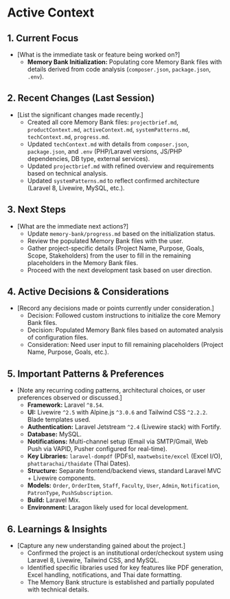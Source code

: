 # Active Context

## 1. Current Focus

*   [What is the immediate task or feature being worked on?]
    *   **Memory Bank Initialization:** Populating core Memory Bank files with details derived from code analysis (`composer.json`, `package.json`, `.env`).

## 2. Recent Changes (Last Session)

*   [List the significant changes made recently.]
    *   Created all core Memory Bank files: `projectbrief.md`, `productContext.md`, `activeContext.md`, `systemPatterns.md`, `techContext.md`, `progress.md`.
    *   Updated `techContext.md` with details from `composer.json`, `package.json`, and `.env` (PHP/Laravel versions, JS/PHP dependencies, DB type, external services).
    *   Updated `projectbrief.md` with refined overview and requirements based on technical analysis.
    *   Updated `systemPatterns.md` to reflect confirmed architecture (Laravel 8, Livewire, MySQL, etc.).

## 3. Next Steps

*   [What are the immediate next actions?]
    *   Update `memory-bank/progress.md` based on the initialization status.
    *   Review the populated Memory Bank files with the user.
    *   Gather project-specific details (Project Name, Purpose, Goals, Scope, Stakeholders) from the user to fill in the remaining placeholders in the Memory Bank files.
    *   Proceed with the next development task based on user direction.

## 4. Active Decisions & Considerations

*   [Record any decisions made or points currently under consideration.]
    *   Decision: Followed custom instructions to initialize the core Memory Bank files.
    *   Decision: Populated Memory Bank files based on automated analysis of configuration files.
    *   Consideration: Need user input to fill remaining placeholders (Project Name, Purpose, Goals, etc.).

## 5. Important Patterns & Preferences

*   [Note any recurring coding patterns, architectural choices, or user preferences observed or discussed.]
    *   **Framework:** Laravel `^8.54`.
    *   **UI:** Livewire `^2.5` with Alpine.js `^3.0.6` and Tailwind CSS `^2.2.2`. Blade templates used.
    *   **Authentication:** Laravel Jetstream `^2.4` (Livewire stack) with Fortify.
    *   **Database:** MySQL.
    *   **Notifications:** Multi-channel setup (Email via SMTP/Gmail, Web Push via VAPID, Pusher configured for real-time).
    *   **Key Libraries:** `laravel-dompdf` (PDFs), `maatwebsite/excel` (Excel I/O), `phattarachai/thaidate` (Thai Dates).
    *   **Structure:** Separate frontend/backend views, standard Laravel MVC + Livewire components.
    *   **Models:** `Order`, `OrderItem`, `Staff`, `Faculty`, `User`, `Admin`, `Notification`, `PatronType`, `PushSubscription`.
    *   **Build:** Laravel Mix.
    *   **Environment:** Laragon likely used for local development.

## 6. Learnings & Insights

*   [Capture any new understanding gained about the project.]
    *   Confirmed the project is an institutional order/checkout system using Laravel 8, Livewire, Tailwind CSS, and MySQL.
    *   Identified specific libraries used for key features like PDF generation, Excel handling, notifications, and Thai date formatting.
    *   The Memory Bank structure is established and partially populated with technical details.

